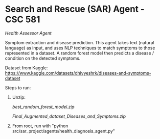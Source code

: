 # Search and Rescue (SAR) Agent - CSC 581

*Health Assessor Agent*

Symptom extraction and disease prediction. This agent takes text (natural language) as input, and uses NLP techniques to match symptoms to those represented in a dataset. A random forest model then predicts a disease / condition on the detected symptoms.

Dataset from Kaggle: https://www.kaggle.com/datasets/dhivyeshrk/diseases-and-symptoms-dataset

Steps to run:

1. Unzip:
    
    *best_random_forest_model.zip*
    
    *Final_Augmented_dataset_Diseases_and_Symptoms.zip*

2. From root, run with "python src/sar_project/agents/health_diagnosis_agent.py"
